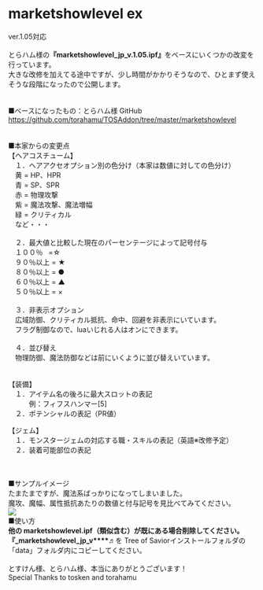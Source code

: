 # marketshowlevel ex

ver.1.05対応<br>
<br>
とらハム様の<b>『marketshowlevel_jp_v.1.05.ipf』</b>をベースにいくつかの改変を行っています。<br>
大きな改修を加えてる途中ですが、少し時間がかかりそうなので、ひとまず使えそうな段階になったので公開します。<br>
<br>
<br>
■ベースになったもの：とらハム様 GitHub<br>
https://github.com/torahamu/TOSAddon/tree/master/marketshowlevel
<br>
<br>
<br>
■本家からの変更点<br>
【ヘアコスチューム】<br>
　１．ヘアアクセオプション別の色分け（本家は数値に対しての色分け）<br>
　黄 = HP、HPR<br>
　青 = SP、SPR<br>
　赤 = 物理攻撃<br>
　紫 = 魔法攻撃、魔法増幅<br>
　緑 = クリティカル<br>
　など・・・<br>
<br>
　２．最大値と比較した現在のパーセンテージによって記号付与<br>
　１００％   =☆<br>
　９０％以上 = ★<br>
　８０％以上 = ●<br>
　６０％以上 = ▲<br>
　５０％以上 = ×<br>
<br>
　３．非表示オプション<br>
　広域防御、クリティカル抵抗、命中、回避を非表示にいています。<br>
　フラグ制御なので、luaいじれる人はオンにできます。<br>
<br>
　４．並び替え<br>
　物理防御、魔法防御などは前にいくように並び替えいています。<br>
<br>
<br>
【装備】<br>
　１．アイテム名の後ろに最大スロットの表記<br>
　　　例：フィフスハンマー[5]<br>
　２．ポテンシャルの表記（PR値）<br>

【ジェム】<br>
　１．モンスタージェムの対応する職・スキルの表記（英語※改修予定）<br>
　２．装着可能部位の表記<br>
<br>
<br>


■サンプルイメージ<br>
たまたまですが、魔法系ばっかりになってしまいました。<br>
魔攻、魔幅、属性抵抗あたりの数値と付与記号を見比べてみてください。<br>
<img src="https://github.com/chicori/chicorin/blob/master/sample_image.jpg">
<br>
■使い方<br>
<b>他の marketshowlevel.ipf（類似含む）が既にある場合削除してください。</b><br>
<b>『_marketshowlevel_jp_v****♬</b>を Tree of Saviorインストールフォルダの「data」フォルダ内にコピーしてください。<br>
<br>
とすけん様、とらハム様、本当にありがとうございます！<br>
Special Thanks to tosken and torahamu<br>
